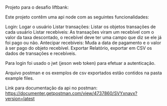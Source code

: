 Projeto para o desafio liftbank:

Este projeto contêm uma api node com as seguintes funcionalidades:

Login: Logar o usuário
Listar transações: Listar os objetos transações de cada usuário
Listar recebíveis: As transações viram um recebível com o valor da taxa descontado, o recebível deve ter uma campo que diz se ele já foi pago ou não.
Antecipar recebíveis: Muda a data de pagamento e o valor à ser pago do objeto recebível.
Exportar Relatório, exportar em CSV os dados de transações e recebíveis.

Para login foi usado o jwt (jeson web token) para efetuar a autenticação.

Arquivo postman e os exemplos de csv exportados estão contidos na pasta example files.

Link para documentação da api no postman: https://documenter.getpostman.com/view/4737860/SVYxnavx?version=latest